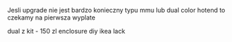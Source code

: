 Jesli upgrade nie jest bardzo konieczny typu mmu lub dual color hotend to czekamy na pierwsza wyplate

dual z kit - 150 zl
enclosure diy ikea lack